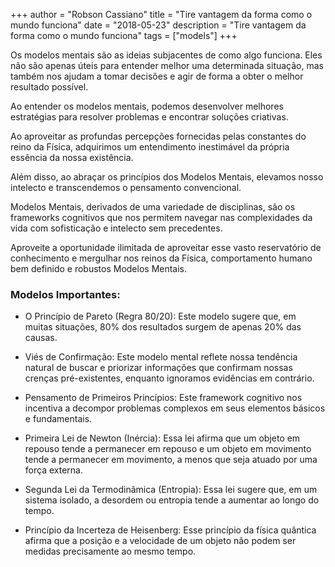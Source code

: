 +++
author = "Robson Cassiano"
title = "Tire vantagem da forma como o mundo funciona"
date = "2018-05-23"
description = "Tire vantagem da forma como o mundo funciona"
tags = ["models"]
+++

Os modelos mentais são as ideias subjacentes de como algo funciona. Eles não são apenas úteis para entender melhor uma determinada situação, mas também nos ajudam a tomar decisões e agir de forma a obter o melhor resultado possível.

Ao entender os modelos mentais, podemos desenvolver melhores estratégias para resolver problemas e encontrar soluções criativas.

Ao aproveitar as profundas percepções fornecidas pelas constantes do reino da Física, adquirimos um entendimento inestimável da própria essência da nossa existência.

Além disso, ao abraçar os princípios dos Modelos Mentais, elevamos nosso intelecto e transcendemos o pensamento convencional.

Modelos Mentais, derivados de uma variedade de disciplinas, são os frameworks cognitivos que nos permitem navegar nas complexidades da vida com sofisticação e intelecto sem precedentes.

Aproveite a oportunidade ilimitada de aproveitar esse vasto reservatório de conhecimento e mergulhar nos reinos da Física, comportamento humano bem definido e robustos Modelos Mentais.

### Modelos Importantes:

- O Princípio de Pareto (Regra 80/20): Este modelo sugere que, em muitas situações, 80% dos resultados surgem de apenas 20% das causas.

- Viés de Confirmação: Este modelo mental reflete nossa tendência natural de buscar e priorizar informações que confirmam nossas crenças pré-existentes, enquanto ignoramos evidências em contrário.

- Pensamento de Primeiros Princípios: Este framework cognitivo nos incentiva a decompor problemas complexos em seus elementos básicos e fundamentais.

- Primeira Lei de Newton (Inércia): Essa lei afirma que um objeto em repouso tende a permanecer em repouso e um objeto em movimento tende a permanecer em movimento, a menos que seja atuado por uma força externa.

- Segunda Lei da Termodinâmica (Entropia): Essa lei sugere que, em um sistema isolado, a desordem ou entropia tende a aumentar ao longo do tempo.

- Princípio da Incerteza de Heisenberg: Esse princípio da física quântica afirma que a posição e a velocidade de um objeto não podem ser medidas precisamente ao mesmo tempo.